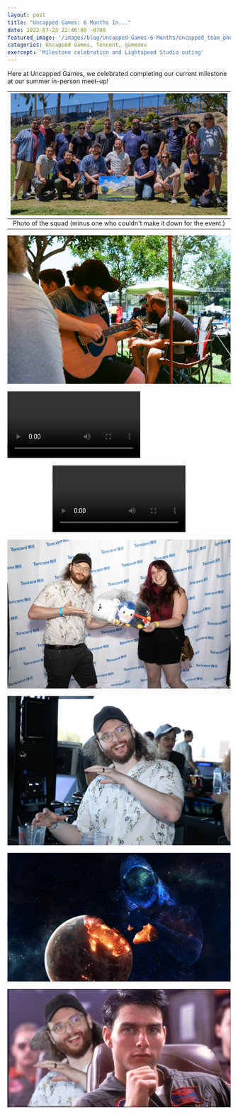 ```yaml
---
layout: post
title: "Uncapped Games: 6 Months In..."
date: 2022-07-23 22:46:00 -0700
featured_image: '/images/blog/Uncapped-Games-6-Months/Uncapped_team_photo.jpg'
categories: Uncapped Games, Tencent, gamedev
exercept: 'Milestone celebration and Lightspeed Studio outing'
---
```


Here at Uncapped Games, we celebrated completing our current milestone at our summer in-person meet-up!

| ![](/images/blog/Uncapped-Games-6-Months/Uncapped_team_photo.jpg) |
|:--:|
| Photo of the squad (minus one who couldn't make it down for the event.) |

![](/images/blog/Uncapped-Games-6-Months/playing_guitar.jpg)


![](/images/blog/Uncapped-Games-6-Months/Chance_SENDING_IT.mp4)

<p align="center">
    <video src="/images/blog/Uncapped-Games-6-Months/Chance_SENDING_IT.mp4" type="video/mp4" controls="controls" style="max-width: 730px;">
    </video>
</p>

![](/images/blog/Uncapped-Games-6-Months/we_won_a_prize.jpg)


![](/images/blog/Uncapped-Games-6-Months/weird_top_golf_pose.jpg)

![](/images/blog/Uncapped-Games-6-Months/space_me.png)

![](/images/blog/Uncapped-Games-6-Months/top_gun_me.png)


